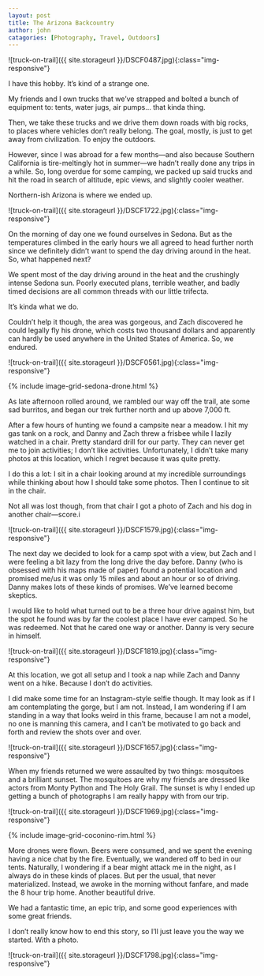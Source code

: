 ```yaml
---
layout: post
title: The Arizona Backcountry
author: john
catagories: [Photography, Travel, Outdoors]
---
```



![truck-on-trail]({{ site.storageurl }}/DSCF0487.jpg){:class="img-responsive"}

I have this hobby. It’s kind of a strange one.

My friends and I own trucks that we’ve strapped and bolted a bunch of equipment to: tents, water jugs, air pumps… that kinda thing.

Then, we take these trucks and we drive them down roads with big rocks, to places where vehicles don’t really belong. The goal, mostly, is just to get away from civilization. To enjoy the outdoors.

However, since I was abroad for a few months—and also because Southern California is tire-meltingly hot in summer—we hadn’t really done any trips in a while. So, long overdue for some camping, we packed up said trucks and hit the road in search of altitude, epic views, and slightly cooler weather. 

Northern-ish Arizona is where we ended up.

![truck-on-trail]({{ site.storageurl }}/DSCF1722.jpg){:class="img-responsive"}

On the morning of day one we found ourselves in Sedona. But as the temperatures climbed in the early hours we all agreed to head further north since we definitely didn’t want to spend the day driving around in the heat. So, what happened next? 

We spent most of the day driving around in the heat and the crushingly intense Sedona sun. Poorly executed plans, terrible weather, and badly timed decisions are all common threads with our little trifecta. 

It’s kinda what we do. 

Couldn’t help it though, the area was gorgeous, and Zach discovered he could legally fly his drone, which costs two thousand dollars and apparently can hardly be used anywhere in the United States of America. So, we endured. 

![truck-on-trail]({{ site.storageurl }}/DSCF0561.jpg){:class="img-responsive"}

{% include image-grid-sedona-drone.html %}


As late afternoon rolled around, we rambled our way off the trail, ate some sad burritos, and began our trek further north and up above 7,000 ft. 

After a few hours of hunting we found a campsite near a meadow. I hit my gas tank on a rock, and Danny and Zach threw a frisbee while I lazily watched in a chair. Pretty standard drill for our party. They can never get me to join activities; I don’t like activities. Unfortunately, I didn’t take many photos at this location, which I regret because it was quite pretty. 

I do this a lot: I sit in a chair looking around at my incredible surroundings while thinking about how I should take some photos. Then I continue to sit in the chair. 

Not all was lost though, from that chair I got a photo of Zach and his dog in another chair—score.i

![truck-on-trail]({{ site.storageurl }}/DSCF1579.jpg){:class="img-responsive"}

The next day we decided to look for a camp spot with a view, but Zach and I were feeling a bit lazy from the long drive the day before. Danny (who is obsessed with his maps made of paper) found a potential location and promised me/us it was only 15 miles and about an hour or so of driving. Danny makes lots of these kinds of promises. We’ve learned become skeptics. 

I would like to hold what turned out to be a three hour drive against him, but the spot he found was by far the coolest place I have ever camped. So he was redeemed. Not that he cared one way or another. Danny is very secure in himself.

![truck-on-trail]({{ site.storageurl }}/DSCF1819.jpg){:class="img-responsive"}


At this location, we got all setup and I took a nap while Zach and Danny went on a hike. Because I don’t do activities.

I did make some time for an Instagram-style selfie though. It may look as if I am contemplating the gorge, but I am not. Instead, I am wondering if I am standing in a way that looks weird in this frame, because I am not a model, no one is manning this camera, and I can’t be motivated to go back and forth and review the shots over and over. 

![truck-on-trail]({{ site.storageurl }}/DSCF1657.jpg){:class="img-responsive"}

When my friends returned we were assaulted by two things: mosquitoes and a brilliant sunset. The mosquitoes are why my friends are dressed like actors from Monty Python and The Holy Grail. The sunset is why I ended up getting a bunch of photographs I am really happy with from our trip.

![truck-on-trail]({{ site.storageurl }}/DSCF1969.jpg){:class="img-responsive"}

{% include image-grid-coconino-rim.html %}

More drones were flown. Beers were consumed, and we spent the evening having a nice chat by the fire. Eventually, we wandered off to bed in our tents. Naturally, I wondering if a bear might attack me in the night, as I always do in these kinds of places. But per the usual, that never materialized. Instead, we awoke in the morning without fanfare, and made the 8 hour trip home. Another beautiful drive.

We had a fantastic time, an epic trip, and some good experiences with some great friends.

I don’t really know how to end this story, so I’ll just leave you the way we started. With a photo.

![truck-on-trail]({{ site.storageurl }}/DSCF1798.jpg){:class="img-responsive"}
